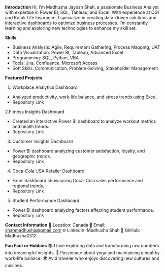 **Introduction**
Hi, I’m Madhusha Jayesh Shah, a passionate Business Analyst with expertise in Power BI, SQL, Tableau, and Excel. With experience at CGI and Kotak Life Insurance, I specialize in creating data-driven solutions and interactive dashboards to optimize business processes. I’m constantly learning and exploring new technologies to enhance my skill set.

**Skills**
- Business Analysis: Agile, Requirement Gathering, Process Mapping, UAT
- Data Visualization: Power BI, Tableau, Advanced Excel
- Programming: SQL, Python, VBA
- Tools: Jira, Confluence, Microsoft Access
- Soft Skills: Communication, Problem-Solving, Stakeholder Management

**Featured Projects**
1. Workplace Analytics Dashboard
- Analyzed productivity, work-life balance, and stress trends using Excel.
- Repository Link 

2.Fitness Insights Dashboard
- Created an interactive Power BI dashboard to analyze workout metrics and health trends.
- Repository Link

3. Customer Insights Dashboard
- Power BI dashboard analyzing customer satisfaction, loyalty, and geographic trends.
- Repository Link

4. Coca-Cola USA Retailer Dashboard
- Excel dashboard showcasing Coca-Cola sales performance and regional trends.
- Repository Link

5. Student Performance Dashboard
- Power BI dashboard analyzing factors affecting student performance.
- Repository Link
  
**Contact Information**
📍 Location: Canada
📧 Email: shahmadhusha@gmail.com
🌐 LinkedIn: Madhusha Shah
📂 GitHub: Madhusha0312

**Fun Fact or Hobbies**
📚 I love exploring data and transforming raw numbers into meaningful insights.
🧘 Passionate about yoga and maintaining a healthy work-life balance.
🌍 Avid traveler who enjoys discovering new cultures and cuisines.

